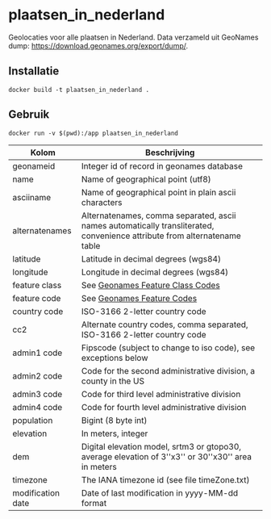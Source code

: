 # plaatsen_in_nederland

Geolocaties voor alle plaatsen in Nederland. Data verzameld uit GeoNames dump: https://download.geonames.org/export/dump/.

## Installatie

```shell
docker build -t plaatsen_in_nederland .
```

## Gebruik

```shell
docker run -v $(pwd):/app plaatsen_in_nederland
```

| Kolom             | Beschrijving                                                                                                              |
| ----------------- | ------------------------------------------------------------------------------------------------------------------------- |
| geonameid         | Integer id of record in geonames database                                                                                 |
| name              | Name of geographical point (utf8)                                                                                         |
| asciiname         | Name of geographical point in plain ascii characters                                                                      |
| alternatenames    | Alternatenames, comma separated, ascii names automatically transliterated, convenience attribute from alternatename table |
| latitude          | Latitude in decimal degrees (wgs84)                                                                                       |
| longitude         | Longitude in decimal degrees (wgs84)                                                                                      |
| feature class     | See [Geonames Feature Class Codes](http://www.geonames.org/export/codes.html)                                             |
| feature code      | See [Geonames Feature Codes](http://www.geonames.org/export/codes.html)                                                   |
| country code      | ISO-3166 2-letter country code                                                                                            |
| cc2               | Alternate country codes, comma separated, ISO-3166 2-letter country code                                                  |
| admin1 code       | Fipscode (subject to change to iso code), see exceptions below                                                            |
| admin2 code       | Code for the second administrative division, a county in the US                                                           |
| admin3 code       | Code for third level administrative division                                                                              |
| admin4 code       | Code for fourth level administrative division                                                                             |
| population        | Bigint (8 byte int)                                                                                                       |
| elevation         | In meters, integer                                                                                                        |
| dem               | Digital elevation model, srtm3 or gtopo30, average elevation of 3''x3'' or 30''x30'' area in meters                       |
| timezone          | The IANA timezone id (see file timeZone.txt)                                                                              |
| modification date | Date of last modification in yyyy-MM-dd format                                                                            |
